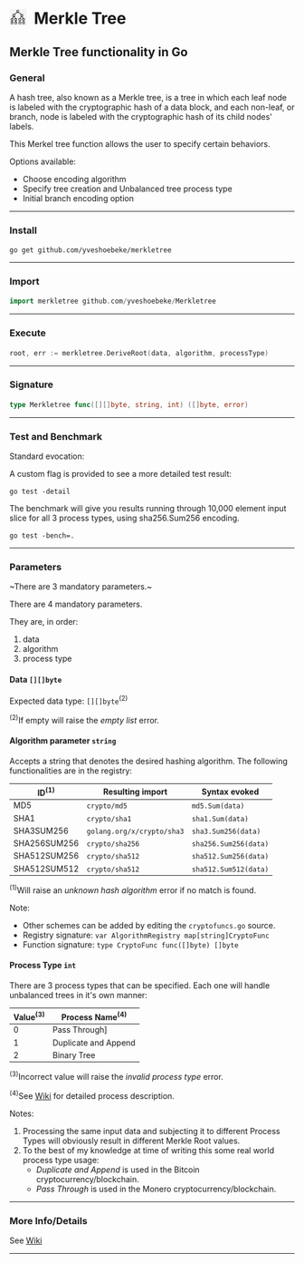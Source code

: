 <h1><img src="docs/merkletree.png" style="height:30px;width:30px;float:left;"/>&nbsp;&nbsp;Merkle Tree</h1>

## Merkle Tree functionality in Go

### General

A hash tree, also known as a Merkle tree, is a tree in which each leaf node is labeled with the cryptographic hash of a data block, and each non-leaf, or branch, node is labeled with the cryptographic hash of its child nodes' labels.

This Merkel tree function allows the user to specify certain behaviors.

Options available:

* Choose encoding algorithm
* Specify tree creation and Unbalanced tree process type
* Initial branch encoding option

---

### Install

```shell
go get github.com/yveshoebeke/merkletree
```

---

### Import

```go
import merkletree github.com/yveshoebeke/Merkletree
```

---

### Execute

```go
root, err := merkletree.DeriveRoot(data, algorithm, processType)
```

---

### Signature

```go
type Merkletree func([][]byte, string, int) ([]byte, error)
```

---

### Test and Benchmark

Standard evocation:

A custom flag is provided to see a more detailed test result:

```shell
go test -detail
```

The benchmark will give you results running through 10,000 element input slice for all 3 process types, using sha256.Sum256 encoding.

```shell
go test -bench=.
```

---

### Parameters

~There are 3 mandatory parameters.~

There are 4 mandatory parameters.

They are, in order:

1. data
1. algorithm
1. process type

#### Data ```[][]byte```

Expected data type: ```[][]byte```<sup>(2)</sup>

<sup>(2)</sup>If empty will raise the *empty list* error.

#### Algorithm parameter ```string```

Accepts a string that denotes the desired hashing algorithm.
The following functionalities are in the registry:

|ID<sup>(1)</sup>  |  Resulting import     | Syntax evoked |
|-------------|---------------|----------------|
|MD5          | ```crypto/md5```| ```md5.Sum(data)```|
|SHA1          | ```crypto/sha1``` | ```sha1.Sum(data)```|
|SHA3SUM256    | ```golang.org/x/crypto/sha3``` |```sha3.Sum256(data)```|
|SHA256SUM256  | ```crypto/sha256``` |```sha256.Sum256(data)```|
|SHA512SUM256  | ```crypto/sha512``` |```sha512.Sum256(data)```|
|SHA512SUM512  | ```crypto/sha512``` |```sha512.Sum512(data)```|

<sup>(1)</sup>Will raise an *unknown hash algorithm* error if no match is found.

Note:

* Other schemes can be added by editing the ```cryptofuncs.go``` source.
* Registry signature: ```var AlgorithmRegistry map[string]CryptoFunc```
* Function signature: ```type CryptoFunc func([]byte) []byte```

#### Process Type ```int```

There are 3 process types that can be specified. Each one will handle unbalanced trees in it's own manner:

|Value<sup>(3)</sup>|Process Name<sup>(4)</sup>|
|-----------|-----------|
|0| Pass Through]
|1| Duplicate and Append|
|2| Binary Tree|

<sup>(3)</sup>Incorrect value will raise the *invalid process type* error.

<sup>(4)</sup>See [Wiki](https://github.com/yveshoebeke/merkletree/wiki) for detailed process description.

Notes:

1. Processing the same input data and subjecting it to different Process Types will obviously result in different Merkle Root values.
1. To the best of my knowledge at time of writing this some real world process type usage:
    * *Duplicate and Append* is used in the Bitcoin cryptocurrency/blockchain.
    * *Pass Through* is used in the Monero cryptocurrency/blockchain.

---

### More Info/Details

See [Wiki](https://github.com/yveshoebeke/merkletree/wiki)

___
